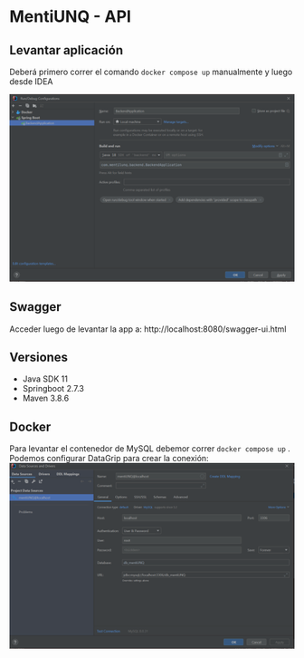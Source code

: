 # MentiUNQ - API

## Levantar aplicación
Deberá primero correr el comando `docker compose up` manualmente y luego desde IDEA

![img.png](src/main/resources/img.png) 

## Swagger
Acceder luego de levantar la app a: http://localhost:8080/swagger-ui.html

## Versiones 
- Java SDK 11
- Springboot 2.7.3
- Maven 3.8.6

## Docker 
Para levantar el contenedor de MySQL debemor correr `docker compose up` . Podemos configurar DataGrip para crear la conexión:
![img_1.png](src/main/resources/img_1.png)